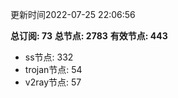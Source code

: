更新时间2022-07-25 22:06:56

**总订阅: 73**
**总节点: 2783**
**有效节点: 443**
- ss节点: 332
- trojan节点: 54
- v2ray节点: 57
